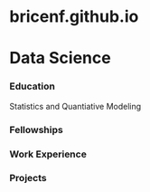 # bricenf.github.io


# Data Science
### Education
Statistics and Quantiative Modeling 

### Fellowships

### Work Experience

### Projects
